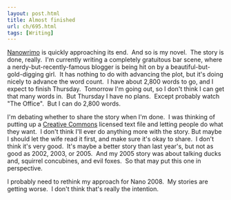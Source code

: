 ```yaml
---
layout: post.html
title: Almost finished
url: ch/695.html
tags: [Writing]
---
```

[Nanowrimo](http://www.nanowrimo.org) is quickly approaching its end.  And so is my novel.  The story is done, really.  I'm currently writing a completely gratuitous bar scene, where a nerdy-but-recently-famous blogger is being hit on by a beautiful-but-gold-digging girl.  It has nothing to do with advancing the plot, but it's doing nicely to advance the word count.  I have about 2,800 words to go, and I expect to finish Thursday.  Tomorrow I'm going out, so I don't think I can get that many words in.  But Thursday I have no plans.  Except probably watch "The Office".  But I can do 2,800 words.

I'm debating whether to share the story when I'm done.  I was thinking of putting up a [Creative Commons](http://creativecommons.org/) licensed text file and letting people do what they want.  I don't think I'll ever do anything more with the story. But maybe I should let the wife read it first, and make sure it's okay to share.  I don't think it's very good.  It's maybe a better story than last year's, but not as good as 2002, 2003, or 2005.  And my 2005 story was about talking ducks and, squirrel concubines, and evil foxes.  So that may put this one in perspective.

I probably need to rethink my approach for Nano 2008.  My stories are getting worse.  I don't think that's really the intention.
